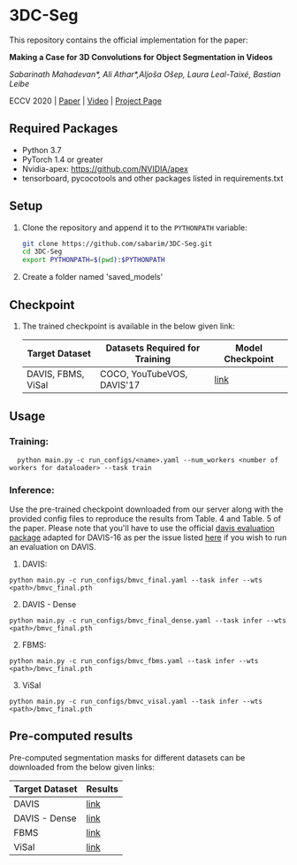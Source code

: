 # 3DC-Seg
This repository contains the official implementation for the paper:

**Making a Case for 3D Convolutions for Object Segmentation in Videos**

*Sabarinath Mahadevan\*, Ali Athar\*,Aljoša Ošep, Laura Leal-Taixé, Bastian Leibe*

ECCV 2020 | [Paper](https://arxiv.org/pdf/2008.11516.pdf) | [Video](https://www.youtube.com/watch?v=vU3g2mpL1XA&ab_channel=RWTHVision) | [Project Page](https://www.vision.rwth-aachen.de/publication/00205/)

## Required Packages

- Python 3.7
- PyTorch 1.4 or greater
- Nvidia-apex: https://github.com/NVIDIA/apex
- tensorboard, pycocotools and other packages listed in requirements.txt

## Setup

1. Clone the repository and append it to the `PYTHONPATH` variable:

   ```bash
   git clone https://github.com/sabarim/3DC-Seg.git
   cd 3DC-Seg
   export PYTHONPATH=$(pwd):$PYTHONPATH
   ```
2. Create a folder named 'saved_models'

## Checkpoint

1. The trained checkpoint is available in the below given link:


    | Target Dataset        | Datasets Required for Training  | Model Checkpoint |
    |-----------------------| -------------------------------|--------------|
    | DAVIS, FBMS, ViSal | COCO, YouTubeVOS, DAVIS'17 | [link](https://omnomnom.vision.rwth-aachen.de/data/3DC-Seg/models/bmvc_final.pth)
    
    
## Usage

### Training:

```
  python main.py -c run_configs/<name>.yaml --num_workers <number of workers for dataloader> --task train
```

### Inference:

Use the pre-trained checkpoint downloaded from our server along with the provided config files to reproduce the results from Table. 4 and Table. 5 of the paper. Please note that you'll have to use the official [davis evaluation package](https://github.com/davisvideochallenge/davis2017-evaluation) adapted for DAVIS-16 as per the issue listed [here](https://github.com/davisvideochallenge/davis2017-evaluation/issues/4) if you wish to run an evaluation on DAVIS.

1. DAVIS:

```
python main.py -c run_configs/bmvc_final.yaml --task infer --wts <path>/bmvc_final.pth

```

2. DAVIS - Dense

```
python main.py -c run_configs/bmvc_final_dense.yaml --task infer --wts <path>/bmvc_final.pth

```

2. FBMS:

```
python main.py -c run_configs/bmvc_fbms.yaml --task infer --wts <path>/bmvc_final.pth

```

3. ViSal

```
python main.py -c run_configs/bmvc_visal.yaml --task infer --wts <path>/bmvc_final.pth
```


## Pre-computed results

Pre-computed segmentation masks for different datasets can be downloaded from the below given links:

| Target Dataset        | Results  |
|-----------------------|--------------|
| DAVIS | [link](https://omnomnom.vision.rwth-aachen.de/data/3DC-Seg/results/bmvc_final.zip)
| DAVIS - Dense | [link](https://omnomnom.vision.rwth-aachen.de/data/3DC-Seg/results/bmvc_final_dense.zip)
| FBMS | [link](https://omnomnom.vision.rwth-aachen.de/data/3DC-Seg/results/bmvc_fbms.zip)
| ViSal | [link](https://omnomnom.vision.rwth-aachen.de/data/3DC-Seg/results/bmvc_visal.zip)

